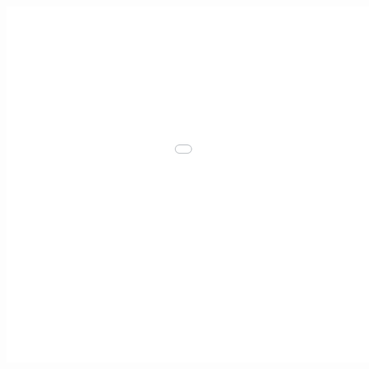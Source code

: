 <div class="unity-container">
  <iframe
    src="/games/Flappyscape/index.html"
    width="1280"
    height="720"
    frameborder="0"
    allowfullscreen>
  </iframe>
</div>

